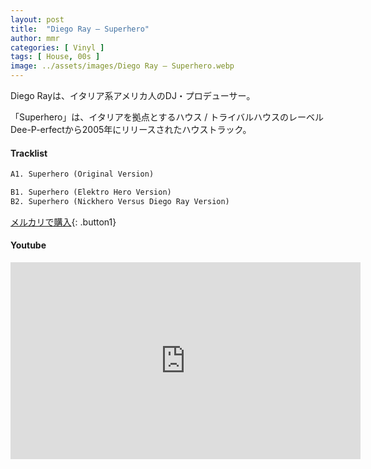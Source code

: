 ```yaml
---
layout: post
title:  "Diego Ray – Superhero"
author: mmr
categories: [ Vinyl ]
tags: [ House, 00s ]
image: ../assets/images/Diego Ray – Superhero.webp
---
```


Diego Rayは、イタリア系アメリカ人のDJ・プロデューサー。

「Superhero」は、イタリアを拠点とするハウス / トライバルハウスのレーベルDee-P-erfectから2005年にリリースされたハウストラック。

#### Tracklist
```md
A1. Superhero (Original Version)

B1. Superhero (Elektro Hero Version)
B2. Superhero (Nickhero Versus Diego Ray Version)
```

[メルカリで購入](https://jp.mercari.com/item/m11451730379?afid=6142608987){: .button1}

#### Youtube
<iframe width="560" height="315" src="https://www.youtube.com/embed/153GWQyxMdY?si=Hq1W_oaFhC6UVe88" title="YouTube video player" frameborder="0" allow="accelerometer; autoplay; clipboard-write; encrypted-media; gyroscope; picture-in-picture; web-share" referrerpolicy="strict-origin-when-cross-origin" allowfullscreen></iframe>